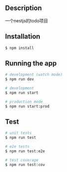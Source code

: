 
## Description
一个nestjs的todo项目

## Installation

```bash
$ npm install
```

## Running the app

```bash
# development (watch mode)
$ npm run dev

# development
$ npm run start

# production mode
$ npm run start:prod
```

## Test

```bash
# unit tests
$ npm run test

# e2e tests
$ npm run test:e2e

# test coverage
$ npm run test:cov
```


